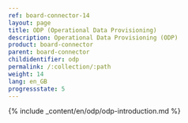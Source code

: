 ```yaml
---
ref: board-connector-14
layout: page
title: ODP (Operational Data Provisioning)
description: Operational Data Provisioning (ODP)
product: board-connector
parent: board-connector
childidentifier: odp
permalink: /:collection/:path
weight: 14
lang: en_GB
progressstate: 5
---
```

{% include _content/en/odp/odp-introduction.md %} 

